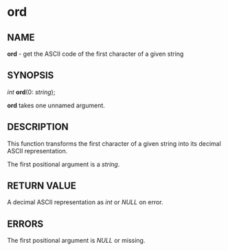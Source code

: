 # ord

## NAME

**ord** - get the ASCII code of the first character of a given string

## SYNOPSIS

*int* **ord**(0: *string*);

**ord** takes one unnamed argument.

## DESCRIPTION

This function transforms the first character of a given string into its decimal ASCII representation.

The first positional argument is a *string*.

## RETURN VALUE

A decimal ASCII representation as *int* or *NULL* on error.

## ERRORS

The first positional argument is *NULL* or missing.
